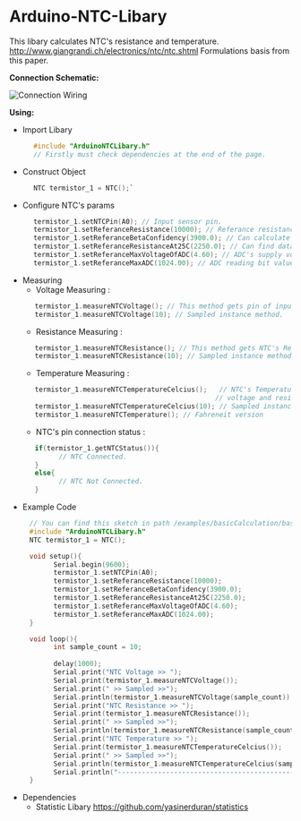 # Arduino-NTC-Libary
This libary calculates NTC's resistance and temperature.
http://www.giangrandi.ch/electronics/ntc/ntc.shtml
Formulations basis from this paper.

__Connection Schematic:__

![Connection Wiring](https://raw.githubusercontent.com/yasinerduran/ArduinoNTCLibary/master/schematics/schematic.PNG)


__Using:__
* Import Libary
```c
      #include "ArduinoNTCLibary.h"
      // Firstly must check dependencies at the end of the page.
```
* Construct Object
```c
      NTC termistor_1 = NTC();`
```
* Configure NTC's params 
```c
      termistor_1.setNTCPin(A0); // Input sensor pin.
      termistor_1.setReferanceResistance(10000); // Referance resistance value
      termistor_1.setReferanceBetaConfidency(3900.0); // Can calculate with paper.
      termistor_1.setReferanceResistanceAt25C(2250.0); // Can find datasheet of NTC.
      termistor_1.setReferanceMaxVoltageOfADC(4.60); // ADC's supply voltage. Measure 5V pin.  
      termistor_1.setReferanceMaxADC(1024.00); // ADC reading bit value. 
```
* Measuring
   * Voltage Measuring :
   ```c
      termistor_1.measureNTCVoltage(); // This method gets pin of input's voltage value.
      termistor_1.measureNTCVoltage(10); // Sampled instance method.  
   ```
   * Resistance Measuring :
   ```c
      termistor_1.measureNTCResistance(); // This method gets NTC's Reistance value with calculating voltage.
      termistor_1.measureNTCResistance(10); // Sampled instance method.  
   ```
   * Temperature Measuring :
   ```c
      termistor_1.measureNTCTemperatureCelcius();   // NTC's Temperature's value calculates with 
                                                   // voltage and resitance.
      termistor_1.measureNTCTemperatureCelcius(10); // Sampled instance method.  
      termistor_1.measureNTCTemperature(); // Fahreneit version
   ```
   * NTC's pin connection status :
   ```c
      if(termistor_1.getNTCStatus()){
            // NTC Connected.
      }
      else{
            // NTC Not Connected.
      }
   ```
* Example Code 
 ```c
      // You can find this sketch in path /examples/basicCalculation/basicCalculation.ino
      #include "ArduinoNTCLibary.h"
      NTC termistor_1 = NTC();

      void setup(){
            Serial.begin(9600);
            termistor_1.setNTCPin(A0);
            termistor_1.setReferanceResistance(10000);
            termistor_1.setReferanceBetaConfidency(3900.0);
            termistor_1.setReferanceResistanceAt25C(2250.0);
            termistor_1.setReferanceMaxVoltageOfADC(4.60);
            termistor_1.setReferanceMaxADC(1024.00);
      }

      void loop(){
            int sample_count = 10;
            
            delay(1000);
            Serial.print("NTC Voltage >> ");
            Serial.print(termistor_1.measureNTCVoltage());
            Serial.print(" >> Sampled >>");
            Serial.println(termistor_1.measureNTCVoltage(sample_count));
            Serial.print("NTC Resistance >> ");
            Serial.print(termistor_1.measureNTCResistance());
            Serial.print(" >> Sampled >>");
            Serial.println(termistor_1.measureNTCResistance(sample_count));
            Serial.print("NTC Temperature >> ");
            Serial.print(termistor_1.measureNTCTemperatureCelcius());
            Serial.print(" >> Sampled >>");
            Serial.println(termistor_1.measureNTCTemperatureCelcius(sample_count));
            Serial.println("------------------------------------------------");
      }
   ```
 * Dependencies
   * Statistic Libary https://github.com/yasinerduran/statistics


